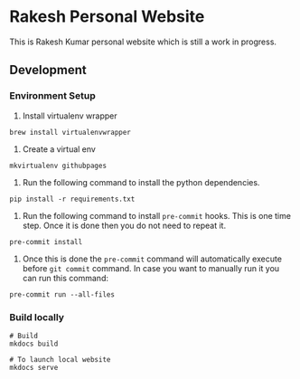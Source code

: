 # Rakesh Personal Website

This is Rakesh Kumar personal website which is still a work in progress.

## Development

### Environment Setup

1. Install virtualenv wrapper

```shell
brew install virtualenvwrapper
```

1. Create a virtual env

```shell
mkvirtualenv githubpages
```

1. Run the following command to install the python dependencies.

```shell
pip install -r requirements.txt
```

1. Run the following command to install `pre-commit` hooks. This is
   one time step. Once it is done then you do not need to repeat it.

```shell
pre-commit install
```

1. Once this is done the `pre-commit` command will automatically execute
   before `git commit` command. In case you want to manually run it you
   can run this command:

```shell
pre-commit run --all-files
```

### Build locally

```shell
# Build
mkdocs build

# To launch local website
mkdocs serve
```
